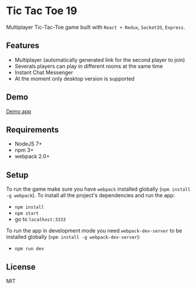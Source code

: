 # Tic Tac Toe 19
Multiplayer Tic-Tac-Toe game built with `React + Redux`, `SocketIO`, `Express`.

## Features
* Multiplayer (automatically generated link for the second player to join)
* Severals players can play in different rooms at the same time
* Instant Chat Messenger
* At the moment only desktop version is supported

## Demo
[Demo app](http://188.225.72.144:7777)

## Requirements
* NodeJS 7+
* npm 3+
* webpack 2.0+

## Setup
To run the game make sure you have `webpack` installed globally (`npm install -g webpack`).
To install all the project's dependencies and run the app:
* `npm install`
* `npm start`
*  go to `localhost:3333`

To run the app in development mode you need `webpack-dev-server` to be installed globally (`npm install -g webpack-dev-server`):
* `npm run dev`

## License
MIT
